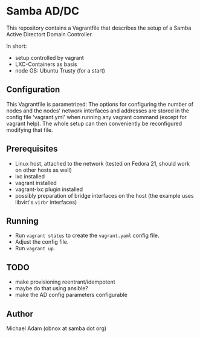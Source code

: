 # Samba AD/DC

This repository contains a Vagrantfile that describes the
setup of a Samba Active Directort Domain Controller.

In short:

* setup controlled by vagrant
* LXC-Containers as basis
* node OS: Ubuntu Trusty (for a start)

## Configuration

This Vagrantfile is parametrized: The options for configuring
the number of nodes and the nodes' network interfaces and addresses
are stored in the config file 'vagrant.yml' when running any
vagrant command (except for vagrant help). The whole setup can
then conveniently be reconfigured modifying that file.

## Prerequisites

* Linux host, attached to the network (tested on Fedora 21, should work on other hosts as well)
* lxc installed
* vagrant installed
* vagrant-lxc plugin installed
* possibly preparation of bridge interfaces on the host (the example uses libvirt's `virbr` interfaces)

## Running

* Run `vagrant status` to create the `vagrant.yaml` config file.
* Adjust the config file.
* Run `vagrant up`.

## TODO

* make provisioning reentrant/idempotent
* maybe do that using ansible?
* make the AD config parameters configurable

## Author

Michael Adam (obnox at samba dot org)
